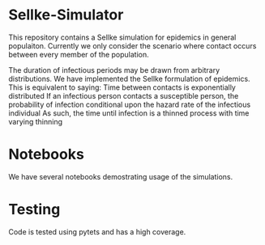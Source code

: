 # Sellke-Simulator
This repository contains a Sellke simulation for epidemics in general populaiton. Currently we only consider the scenario where contact occurs between every member of the population.

The duration of infectious periods may be drawn from arbitrary distributions. We have implemented the Sellke formulation of epidemics. This is equivalent to saying:
Time between contacts is exponentially distributed
If an infectious person contacts a susceptible person, the probability of infection conditional upon the hazard rate of the infectious individual
As such, the time until infection is a thinned process with time varying thinning

# Notebooks
We have several notebooks demostrating usage of the simulations.

# Testing
Code is tested using pytets and has a high coverage.